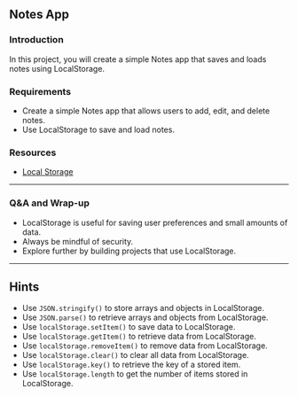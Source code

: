 ## **Notes App**

### **Introduction**

In this project, you will create a simple Notes app that saves and loads notes using LocalStorage.

### **Requirements**

- Create a simple Notes app that allows users to add, edit, and delete notes.
- Use LocalStorage to save and load notes.

### **Resources**

- [Local Storage](https://developer.mozilla.org/en-US/docs/Web/API/Window/localStorage)

---

### **Q&A and Wrap-up**

- LocalStorage is useful for saving user preferences and small amounts of data.
- Always be mindful of security.
- Explore further by building projects that use LocalStorage.

---

## Hints

- Use `JSON.stringify()` to store arrays and objects in LocalStorage.
- Use `JSON.parse()` to retrieve arrays and objects from LocalStorage.
- Use `localStorage.setItem()` to save data to LocalStorage.
- Use `localStorage.getItem()` to retrieve data from LocalStorage.
- Use `localStorage.removeItem()` to remove data from LocalStorage.
- Use `localStorage.clear()` to clear all data from LocalStorage.
- Use `localStorage.key()` to retrieve the key of a stored item.
- Use `localStorage.length` to get the number of items stored in LocalStorage.
